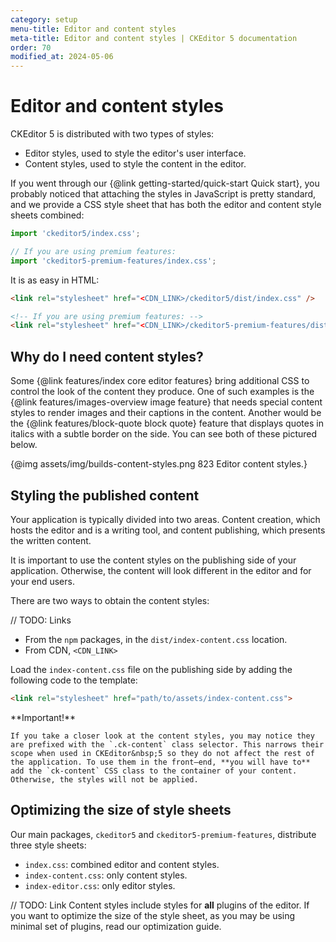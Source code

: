 ```yaml
---
category: setup
menu-title: Editor and content styles
meta-title: Editor and content styles | CKEditor 5 documentation
order: 70
modified_at: 2024-05-06
---
```


# Editor and content styles

CKEditor&nbsp;5 is distributed with two types of styles:

* Editor styles, used to style the editor's user interface.
* Content styles, used to style the content in the editor.

If you went through our {@link getting-started/quick-start Quick start}, you probably noticed that attaching the styles in JavaScript is pretty standard, and we provide a CSS style sheet that has both the editor and content style sheets combined:

```js
import 'ckeditor5/index.css';

// If you are using premium features:
import 'ckeditor5-premium-features/index.css'; 
```

It is as easy in HTML:

```html
<link rel="stylesheet" href="<CDN_LINK>/ckeditor5/dist/index.css" />

<!-- If you are using premium features: -->
<link rel="stylesheet" href="<CDN_LINK>/ckeditor5-premium-features/dist/index.css" />
```

## Why do I need content styles?

Some {@link features/index core editor features} bring additional CSS to control the look of the content they produce. One of such examples is the {@link features/images-overview image feature} that needs special content styles to render images and their captions in the content. Another would be the {@link features/block-quote block quote} feature that displays quotes in italics with a subtle border on the side. You can see both of these pictured below.

{@img assets/img/builds-content-styles.png 823 Editor content styles.}

## Styling the published content

Your application is typically divided into two areas. Content creation, which hosts the editor and is a writing tool, and content publishing, which presents the written content.

It is important to use the content styles on the publishing side of your application. Otherwise, the content will look different in the editor and for your end users.

There are two ways to obtain the content styles:

// TODO: Links

* From the `npm` packages, in the `dist/index-content.css` location.
* From CDN, `<CDN_LINK>`

Load the `index-content.css` file on the publishing side by adding the following code to the template:

```html
<link rel="stylesheet" href="path/to/assets/index-content.css">
```

<info-box warning>
	**Important!**

	If you take a closer look at the content styles, you may notice they are prefixed with the `.ck-content` class selector. This narrows their scope when used in CKEditor&nbsp;5 so they do not affect the rest of the application. To use them in the front–end, **you will have to** add the `ck-content` CSS class to the container of your content. Otherwise, the styles will not be applied.
</info-box>

## Optimizing the size of style sheets

Our main packages, `ckeditor5` and `ckeditor5-premium-features`, distribute three style sheets:

* `index.css`: combined editor and content styles.
* `index-content.css`: only content styles.
* `index-editor.css`: only editor styles.

// TODO: Link
Content styles include styles for **all** plugins of the editor. If you want to optimize the size of the style sheet, as you may be using minimal set of plugins, read our optimization guide.
